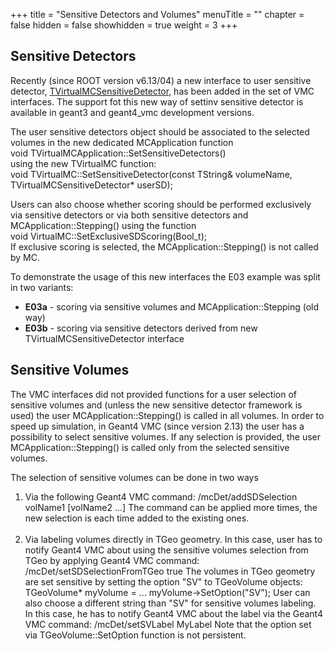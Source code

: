 +++
title = "Sensitive Detectors and Volumes"
menuTitle = ""
chapter = false
hidden = false
showhidden = true
weight = 3
+++

<h2>Sensitive Detectors</h2>

<p>Recently (since ROOT version v6.13/04) a new interface to user sensitive detector, <a href="https://root.cern.ch/doc/master/classTVirtualMCSensitiveDetector.html">TVirtualMCSensitiveDetector</a>, has been added in the set of VMC interfaces. The support fot this new way of settinv sensitive detector is available in geant3 and geant4_vmc development versions.</p>

<p>The user sensitive detectors object should be associated to the selected volumes in the new dedicated MCApplication function<br />
<cpp>void TVirtualMCApplication::SetSensitiveDetectors()</cpp><br />
using the new TVirtualMC function:<br />
<cpp>void TVirtualMC::SetSensitiveDetector(const TString&amp; volumeName, TVirtualMCSensitiveDetector* userSD);</cpp></p>

<p>Users can also choose whether scoring should be performed exclusively via sensitive detectors or via both sensitive detectors and MCApplication::Stepping() using the function<br />
<cpp>void VirtualMC::SetExclusiveSDScoring(Bool_t);</cpp><br />
If exclusive scoring is selected, the&nbsp;MCApplication::Stepping() is not called by MC.</p>

<p>To demonstrate the usage of this new interfaces the E03 example was split in two variants:</p>

<ul>
	<li><strong>E03a</strong> - scoring via sensitive volumes and MCApplication::Stepping (old way)</li>
	<li><strong>E03b</strong> - scoring via sensitive detectors derived from new TVirtualMCSensitiveDetector interface</li>
</ul>

<h2>Sensitive Volumes</h2>

<p>The VMC interfaces did&nbsp;not provided functions for a user selection of sensitive volumes and (unless the new sensitive detector framework is used) the user MCApplication::Stepping() is called in all volumes. In order to speed up simulation, in Geant4 VMC (since version 2.13) the user has a possibility to select sensitive volumes. If any selection is provided, the user MCApplication::Stepping() is called only from the selected sensitive volumes.</p>

<p>The selection of sensitive volumes can be done in two ways</p>

<ol>
	<li>Via the following Geant4 VMC command: <bash> /mcDet/addSDSelection volName1 [volName2 ...] </bash> The command can be applied more times, the new selection is each time added to the existing ones.<br />
	&nbsp;</li>
	<li>Via labeling volumes directly in TGeo geometry. In this case, user has to notify Geant4 VMC about using the sensitive volumes selection from TGeo by applying Geant4 VMC command: <bash> /mcDet/setSDSelectionFromTGeo true </bash> The volumes in TGeo geometry are set sensitive by setting the option "SV" to TGeoVolume objects: <cpp> TGeoVolume* myVolume = ... myVolume-&gt;SetOption("SV"); </cpp> User can also choose a different string than "SV" for sensitive volumes labeling. In this case, he has to notify Geant4 VMC about the label via the Geant4 VMC command: <bash> /mcDet/setSVLabel MyLabel </bash> Note that the option set via TGeoVolume::SetOption function is not persistent.</li>
</ol>

<div>&nbsp;</div>

